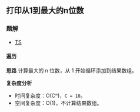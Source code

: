 ## 打印从1到最大的n位数
### 题解
+ [TS](../../ts/lcof/17.ts)

#### 遍历
**思路**
计算最大的 n 位数，从 1 开始循环添加到结果数组。

**复杂度分析**
+ 时间复杂度：O(Cⁿ)，`C = 10`。
+ 空间复杂度：O(1)，不计算结果数组。